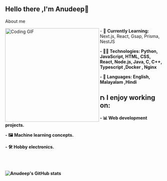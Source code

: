 ## Hello there ,I'm Anudeep👋
About me
<div>
  <img align="left" height="300vh" width="300vh" src="https://www.google.com/imgres?q=shinchan%20gif&imgurl=https%3A%2F%2Fmedia0.giphy.com%2Fmedia%2FdTtJFQswLg8uL7HWoH%2Fgiphy.gif%3Fcid%3D6c09b9526c7v8szdejrxz00hq8qgbxs28lnz3xapoyvq6kwe%26ep%3Dv1_internal_gif_by_id%26rid%3Dgiphy.gif%26ct%3Ds&imgrefurl=https%3A%2F%2Fgiphy.com%2Fstickers%2Fcrayon-shinchan-shin-chan-dTtJFQswLg8uL7HWoH&docid=mSJqPU70rqISSM&tbnid=JcMRmPKuGyXc0M&vet=12ahUKEwiSy-i0t6aHAxVpxzgGHb7jDLkQM3oECGcQAA..i&w=302&h=300&hcb=2&ved=2ahUKEwiSy-i0t6aHAxVpxzgGHb7jDLkQM3oECGcQAA" alt="Coding GIF">
</div>


<p algin="right"> - 🌱 <strong>Currently Learning:</strong> Next.js, React, Gsap, Prisma, NestJS </p>
<p algin="right"><strong>- 👨‍💻 <strong>Technologies:</strong> Python, JavaScript, HTML, CSS, React, Node.js, Java, C, C++, Typescript ,Docker , Nginx</p>
<p algin="right"><strong>- 💬 <strong>Languages:</strong> English, Malayalam ,Hindi</p>

## <img src="https://media.giphy.com/media/WUlplcMpOCEmTGBtBW/giphy.gif" width="16" alt="Developer GIF"> <strong>I enjoy working on:</strong>
<p algin="right"><strong>  - 📊 Web development projects. </p>
<p algin="right"><strong>  - 🖼 Machine learning concepts. </p>
<p algin="right"><strong>  - 🛠 Hobby electronics. </p>
<br><br>

![Anudeep's GitHub stats](https://github-readme-stats.vercel.app/api?username=anudeeps352&show_icons=true&theme=dark\&rank_icon=github\&show=prs_merged)

<!--
**anudeeps352/anudeeps352** is a ✨ _special_ ✨ repository because its `README.md` (this file) appears on your GitHub profile.

Here are some ideas to get you started:

- 🔭 I’m currently working on ...
- 🌱 I’m currently learning ...
- 👯 I’m looking to collaborate on ...
- 🤔 I’m looking for help with ...
- 💬 Ask me about ...
- 📫 How to reach me: ...
- 😄 Pronouns: ...
- ⚡ Fun fact: ...
-->

